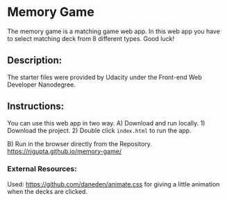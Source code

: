 # Memory Game
 
 The memory game is a matching game web app. In this web app you have to select matching deck from 8 different types. Good luck!

## Description:

The starter files were provided by Udacity under the Front-end Web Developer Nanodegree.

## Instructions:

You can use this web app in two way.
A) Download and run locally.
    1) Download the project.
    2) Double click `index.html` to run the app.

B) Run in the browser directly from the Repository. 
    https://rjgupta.github.io/memory-game/

### External Resources:
Used: https://github.com/daneden/animate.css for giving a little animation when the decks are clicked.
